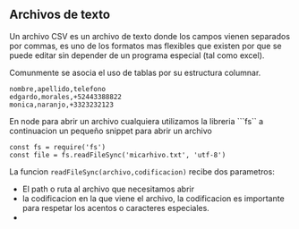 ## Archivos de texto
Un archivo CSV es un archivo de texto donde los campos vienen separados por commas, es uno de los formatos mas flexibles que existen por que se puede editar sin depender de un programa especial (tal como excel).

Comunmente se asocia el uso de tablas por su estructura columnar.

````
nombre,apellido,telefono
edgardo,morales,+52443388822
monica,naranjo,+3323232123
````

En node para abrir un archivo cualquiera utilizamos la libreria ```fs`` a continuacion un pequeño snippet para abrir un archivo

````
const fs = require('fs')
const file = fs.readFileSync('micarhivo.txt', 'utf-8')

````

La funcion ```readFileSync(archivo,codificacion)``` recibe dos parametros:
* El path o ruta al archivo que necesitamos abrir
* la codificacion en la que viene el archivo, la codificacion es importante para respetar los acentos o caracteres especiales.
* 